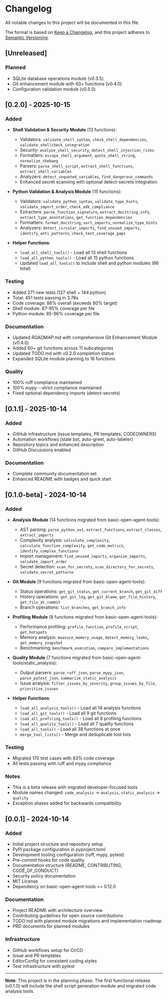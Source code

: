 # Changelog

All notable changes to this project will be documented in this file.

The format is based on [Keep a Changelog](https://keepachangelog.com/en/1.0.0/),
and this project adheres to [Semantic Versioning](https://semver.org/spec/v2.0.0.html).

## [Unreleased]

### Planned
- SQLite database operations module (v0.3.5)
- Git enhancement module with 60+ functions (v0.4.0)
- Configuration validation module (v0.5.0)

## [0.2.0] - 2025-10-15

### Added
- **Shell Validation & Security Module** (13 functions):
  - Validators: `validate_shell_syntax`, `check_shell_dependencies`, `validate_shellcheck_integration`
  - Security: `analyze_shell_security`, `detect_shell_injection_risks`
  - Formatters: `escape_shell_argument`, `quote_shell_string`, `normalize_shebang`
  - Parsers: `parse_shell_script`, `extract_shell_functions`, `extract_shell_variables`
  - Analyzers: `detect_unquoted_variables`, `find_dangerous_commands`
  - Enhanced secret scanning with optional detect-secrets integration

- **Python Validation & Analysis Module** (15 functions):
  - Validators: `validate_python_syntax`, `validate_type_hints`, `validate_import_order`, `check_adk_compliance`
  - Extractors: `parse_function_signature`, `extract_docstring_info`, `extract_type_annotations`, `get_function_dependencies`
  - Formatters: `format_docstring`, `sort_imports`, `normalize_type_hints`
  - Analyzers: `detect_circular_imports`, `find_unused_imports`, `identify_anti_patterns`, `check_test_coverage_gaps`

- **Helper Functions**:
  - `load_all_shell_tools()` - Load all 13 shell functions
  - `load_all_python_tools()` - Load all 15 python functions
  - Updated `load_all_tools()` to include shell and python modules (66 total)

### Testing
- Added 271 new tests (127 shell + 144 python)
- Total: 451 tests passing in 3.78s
- Code coverage: 86% overall (exceeds 80% target)
- Shell module: 87-95% coverage per file
- Python module: 85-96% coverage per file

### Documentation
- Updated ROADMAP.md with comprehensive Git Enhancement Module (v0.4.0)
- Added 60+ git functions across 11 subcategories
- Updated TODO.md with v0.2.0 completion status
- Expanded SQLite module planning to 16 functions

### Quality
- 100% ruff compliance maintained
- 100% mypy --strict compliance maintained
- Fixed optional dependency imports (detect-secrets)

## [0.1.1] - 2025-10-14

### Added
- GitHub infrastructure (issue templates, PR templates, CODEOWNERS)
- Automation workflows (stale bot, auto-greet, auto-labeler)
- Repository topics and enhanced description
- GitHub Discussions enabled

### Documentation
- Complete community documentation set
- Enhanced README with badges and quick start

## [0.1.0-beta] - 2024-10-14

### Added
- **Analysis Module** (14 functions migrated from basic-open-agent-tools):
  - AST parsing: `parse_python_ast`, `extract_functions`, `extract_classes`, `extract_imports`
  - Complexity analysis: `calculate_complexity`, `calculate_function_complexity`, `get_code_metrics`, `identify_complex_functions`
  - Import management: `find_unused_imports`, `organize_imports`, `validate_import_order`
  - Secret detection: `scan_for_secrets`, `scan_directory_for_secrets`, `validate_secret_patterns`

- **Git Module** (9 functions migrated from basic-open-agent-tools):
  - Status operations: `get_git_status`, `get_current_branch`, `get_git_diff`
  - History operations: `get_git_log`, `get_git_blame`, `get_file_history`, `get_file_at_commit`
  - Branch operations: `list_branches`, `get_branch_info`

- **Profiling Module** (8 functions migrated from basic-open-agent-tools):
  - Performance profiling: `profile_function`, `profile_script`, `get_hotspots`
  - Memory analysis: `measure_memory_usage`, `detect_memory_leaks`, `get_memory_snapshot`
  - Benchmarking: `benchmark_execution`, `compare_implementations`

- **Quality Module** (7 functions migrated from basic-open-agent-tools/static_analysis):
  - Output parsers: `parse_ruff_json`, `parse_mypy_json`, `parse_pytest_json`, `summarize_static_analysis`
  - Issue analysis: `filter_issues_by_severity`, `group_issues_by_file`, `prioritize_issues`

- **Helper Functions**:
  - `load_all_analysis_tools()` - Load all 14 analysis functions
  - `load_all_git_tools()` - Load all 9 git functions
  - `load_all_profiling_tools()` - Load all 8 profiling functions
  - `load_all_quality_tools()` - Load all 7 quality functions
  - `load_all_tools()` - Load all 38 functions at once
  - `merge_tool_lists()` - Merge and deduplicate tool lists

### Testing
- Migrated 170 test cases with 83% code coverage
- All tests passing with ruff and mypy compliance

### Notes
- This is a beta release with migrated developer-focused tools
- Module names changed: `code_analysis` → `analysis`, `static_analysis` → `quality`
- Exception aliases added for backwards compatibility

## [0.0.1] - 2024-10-14

### Added
- Initial project structure and repository setup
- PyPI package configuration in pyproject.toml
- Development tooling configuration (ruff, mypy, pytest)
- Pre-commit hooks for code quality
- Documentation structure (README, CONTRIBUTING, CODE_OF_CONDUCT)
- Security policy documentation
- MIT License
- Dependency on basic-open-agent-tools >= 0.12.0

### Documentation
- Project README with architecture overview
- Contributing guidelines for open source contributions
- TODO.md with planned module migrations and implementation roadmap
- PRD documents for planned modules

### Infrastructure
- GitHub workflows setup for CI/CD
- Issue and PR templates
- EditorConfig for consistent coding styles
- Test infrastructure with pytest

---

**Note**: This project is in the planning phase. The first functional release (v0.1.0) will include the shell script generation module and migrated code analysis tools.
